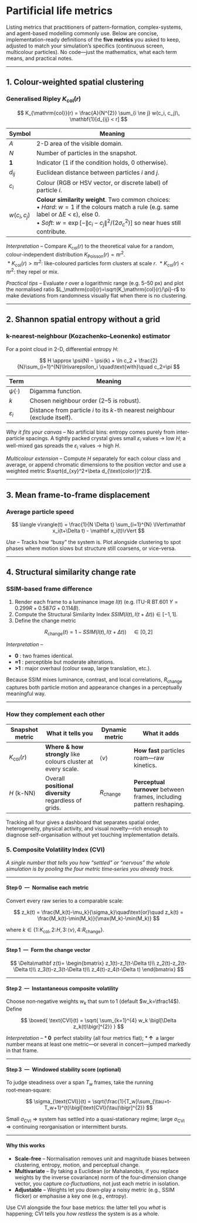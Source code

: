 # Partificial life metrics  

Listing metrics that practitioners of pattern-formation, complex-systems, and agent-based modelling commonly use. Below are concise, implementation-ready definitions of the **five metrics** you asked to keep, adjusted to match your simulation’s specifics (continuous screen, multicolour particles).  No code—just the mathematics, what each term means, and practical notes.

---

## 1. Colour-weighted spatial clustering

### Generalised Ripley $K_\mathrm{col}(r)$

$$
K_{\mathrm{col}}(r) = \frac{A}{N^{2}} 
      \sum_{i \ne j}
      w(c_i, c_j)\,
      \mathbf{1}[d_{ij} < r]
$$


| Symbol       | Meaning                           |
| ------------ | ----------------------------------- |
| $A$          | 2-D area of the visible domain.     |
| $N$          | Number of particles in the snapshot. |
| $\mathbf 1$  | Indicator (1 if the condition holds, 0 otherwise). |
| $d_{ij}$     | Euclidean distance between particles $i$ and $j$.  |
| $c_i$        | Colour (RGB or HSV vector, or discrete label) of particle $i$. |
| $w(c_i,c_j)$ | **Colour similarity weight**.  Two common choices:<br>• *Hard*: $w=1$ if the colours match a rule (e.g. same label or ΔE < ε), else $0$.<br>• *Soft*: $w = \exp\left[-\lVert c_i - c_j \rVert^2/(2\sigma_c^2)\right]$ so near hues still contribute. |

*Interpretation* – Compare $K_\mathrm{col}(r)$ to the theoretical value for a random, colour-independent distribution $K_\text{Poisson}(r)=\pi r^{2}$.  
 *  $K_\mathrm{col}(r) > \pi r^{2}$: like-coloured particles form clusters at scale $r$.
 *  $K_\mathrm{col}(r) < \pi r^{2}$: they repel or mix.

*Practical tips* – Evaluate $r$ over a logarithmic range (e.g. 5–50 px) and plot the normalised ratio $L_\mathrm{col}(r)=\sqrt{K_\mathrm{col}(r)/\pi}-r$ to make deviations from randomness visually flat when there is no clustering.

---

## 2. Shannon spatial entropy without a grid

### k-nearest-neighbour (Kozachenko–Leonenko) estimator

For a point cloud in 2-D, differential entropy $H$:

$$
H \approx \psi(N) - \psi(k) + \ln c_2 + \frac{2}{N}\sum_{i=1}^{N}\ln\varepsilon_i \quad\text{with}\quad c_2=\pi
$$

| Term              | Meaning                                                                      |
| ----------------- | ---------------------------------------------------------------------------- |
| $\psi(\cdot)$     | Digamma function.                                                            |
| $k$               | Chosen neighbour order (2–5 is robust).                                      |
| $\varepsilon_i$   | Distance from particle $i$ to its $k$-th nearest neighbour (exclude itself). |

*Why it fits your canvas* – No artificial bins: entropy comes purely from inter-particle spacings. A tightly packed crystal gives small $\varepsilon_i$ values → low $H$; a well-mixed gas spreads the $\varepsilon_i$ values → high $H$.

*Multicolour extension* – Compute $H$ separately for each colour class and average, or append chromatic dimensions to the position vector and use a weighted metric $\sqrt{d_{xy}^2+\beta d_{\text{color}}^2}$.

---

## 3. Mean frame-to-frame displacement

### Average particle speed

$$
\langle v\rangle(t) = \frac{1}{N \Delta t}
\sum_{i=1}^{N}
\lVert\mathbf x_i(t+\Delta t) - \mathbf x_i(t)\rVert
$$

*Use* – Tracks how “busy” the system is.  Plot alongside clustering to spot phases where motion slows but structure still coarsens, or vice-versa.

---

## 4. Structural similarity change rate

### SSIM-based frame difference

1. Render each frame to a luminance image $I(t)$ (e.g. ITU-R BT.601 $Y=0.299R+0.587G+0.114B$).
2. Compute the Structural Similarity Index ${SSIM}\bigl(I(t),\,I(t+\Delta t)\bigr)\in[-1,1]$.
3. Define the change metric

$$
R_\text{change}(t) = 1-{SSIM}\bigl(I(t),I(t+\Delta t)\bigr)\quad\in[0,2]
$$

*Interpretation* –

* **0** : two frames identical.
* **≈1** : perceptible but moderate alterations.
* **>1** : major overhaul (colour swap, large translation, etc.).

Because SSIM mixes luminance, contrast, and local correlations, $R_\text{change}$ captures both particle motion and appearance changes in a perceptually meaningful way.

---

### How they complement each other

| Snapshot metric     | What it tells you                                             | Dynamic metric     | What it adds                                                         |
| ------------------- | ------------------------------------------------------------- | ------------------ | -------------------------------------------------------------------- |
| $K_\mathrm{col}(r)$ | **Where & how strongly** like colours cluster at every scale. | $\langle v\rangle$ | **How fast** particles roam—raw kinetics.                            |
| $H$ (k-NN)          | Overall **positional diversity** regardless of grids.         | $R_\text{change}$  | **Perceptual turnover** between frames, including pattern reshaping. |

Tracking all four gives a dashboard that separates spatial order, heterogeneity, physical activity, and visual novelty—rich enough to diagnose self-organisation without yet touching implementation details.



### 5. Composite Volatility Index (CVI)

*A single number that tells you how “settled” or “nervous” the whole simulation is by pooling the four metric time‑series you already track.*

---

#### Step 0 — Normalise each metric

Convert every raw series to a comparable scale:

$$
z_k(t) = \frac{M_k(t)-\mu_k}{\sigma_k}\quad\text{or}\quad z_k(t) = \frac{M_k(t)-\min(M_k)}{\max(M_k)-\min(M_k)}
$$

where $k\in\{1:\!K_{\text{col}},\,2:\!H,\,3:\!\langle v\rangle,\,4:\!R_{\text{change}}\}$.

---

#### Step 1 — Form the change vector

$$
\Delta\mathbf z(t)=
\begin{bmatrix}
z_1(t)-z_1(t-\Delta t)\\
z_2(t)-z_2(t-\Delta t)\\
z_3(t)-z_3(t-\Delta t)\\
z_4(t)-z_4(t-\Delta t)
\end{bmatrix}
$$

---

#### Step 2 — Instantaneous composite volatility

Choose non‑negative weights $w_k$ that sum to 1 (default $w_k=\tfrac14$).
Define

$$
\boxed{ 
\text{CVI}(t) = 
\sqrt{ \sum_{k=1}^{4} w_k \bigl[\Delta z_k(t)\bigr]^{2}} }
$$

*Interpretation* –
\* **0** perfect stability (all four metrics flat);
\* **↑** a larger number means at least one metric—or several in concert—jumped markedly in that frame.

---

#### Step 3 — Windowed stability score (optional)

To judge steadiness over a span $T_w$ frames, take the running root‑mean‑square:

$$
\sigma_{\text{CVI}}(t) = 
\sqrt{\frac{1}{T_w}\sum_{\tau=t-T_w+1}^{t}\bigl[\text{CVI}(\tau)\bigr]^{2}}
$$

Small $\sigma_{\text{CVI}}$ ⇒ system has settled into a quasi‑stationary regime;
large $\sigma_{\text{CVI}}$ ⇒ continuing reorganisation or intermittent bursts.

---

#### Why this works

* **Scale‑free** – Normalisation removes unit and magnitude biases between clustering, entropy, motion, and perceptual change.
* **Multivariate** – By taking a Euclidean (or Mahalanobis, if you replace weights by the inverse covariance) norm of the four‑dimension change vector, you capture *co‑fluctuations*, not just each metric in isolation.
* **Adjustable** – Weights let you down‑play a noisy metric (e.g., SSIM flicker) or emphasise a key one (e.g., entropy).

Use CVI alongside the four base metrics: the latter tell you *what* is happening; CVI tells you *how restless* the system is as a whole.

